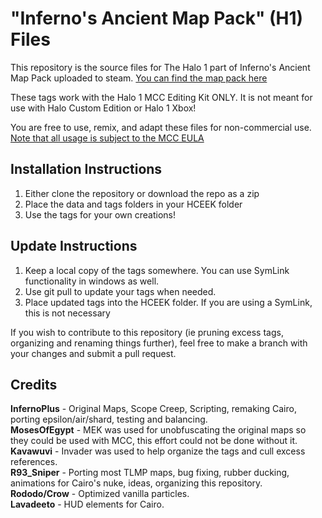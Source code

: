 # "Inferno's Ancient Map Pack" (H1) Files
This repository is the source files for The Halo 1 part of Inferno's Ancient Map Pack uploaded to steam. [You can find the map pack here](https://steamcommunity.com/sharedfiles/filedetails/?id=3416044699)

These tags work with the Halo 1 MCC Editing Kit ONLY. It is not meant for use with Halo Custom Edition or Halo 1 Xbox!

You are free to use, remix, and adapt these files for non-commercial use. [Note that all usage is subject to the MCC EULA](https://www.halowaypoint.com/halo-the-master-chief-collection/eula)


Installation Instructions
----------------------------------------------------------------------------------------------
1. Either clone the repository or download the repo as a zip
2. Place the data and tags folders in your HCEEK folder
3. Use the tags for your own creations!


Update Instructions
----------------------------------------------------------------------------------------------
1. Keep a local copy of the tags somewhere. You can use SymLink functionality in windows as well.
2. Use git pull to update your tags when needed.
3. Place updated tags into the HCEEK folder. If you are using a SymLink, this is not necessary


If you wish to contribute to this repository (ie pruning excess tags, organizing and renaming things further), feel free to make a branch with your changes and submit a pull request.


Credits
----------------------------------------------------------------------------------------------
**InfernoPlus** - Original Maps, Scope Creep, Scripting, remaking Cairo, porting epsilon/air/shard, testing and balancing.</br>
**MosesOfEgypt** - MEK was used for unobfuscating the original maps so they could be used with MCC, this effort could not be done without it.</br>
**Kavawuvi** - Invader was used to help organize the tags and cull excess references.</br>
**R93_Sniper** - Porting most TLMP maps, bug fixing, rubber ducking, animations for Cairo's nuke, ideas, organizing this repository.</br>
**Rododo/Crow** - Optimized vanilla particles.</br>
**Lavadeeto** - HUD elements for Cairo.
